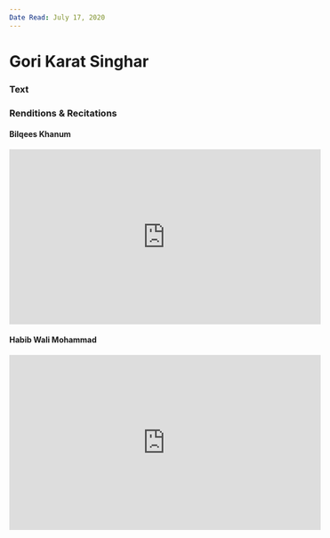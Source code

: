 ```yaml
---
Date Read: July 17, 2020
---
```


# Gori Karat Singhar

### Text
### Renditions & Recitations

#### Bilqees Khanum

<iframe width="560" height="315" src="https://www.youtube.com/embed/oyorE7TTk-U" title="YouTube video player" frameborder="0" allow="accelerometer; autoplay; clipboard-write; encrypted-media; gyroscope; picture-in-picture" allowfullscreen></iframe>

#### Habib Wali Mohammad

<iframe width="560" height="315" src="https://www.youtube.com/embed/y0VdWzc1L94" title="YouTube video player" frameborder="0" allow="accelerometer; autoplay; clipboard-write; encrypted-media; gyroscope; picture-in-picture" allowfullscreen></iframe>

